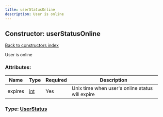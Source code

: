 ```yaml
---
title: userStatusOnline
description: User is online
---
```

## Constructor: userStatusOnline  
[Back to constructors index](index.md)



User is online

### Attributes:

| Name     |    Type       | Required | Description |
|----------|---------------|----------|-------------|
|expires|[int](../types/int.md) | Yes|Unix time when user's online status will expire|



### Type: [UserStatus](../types/UserStatus.md)


